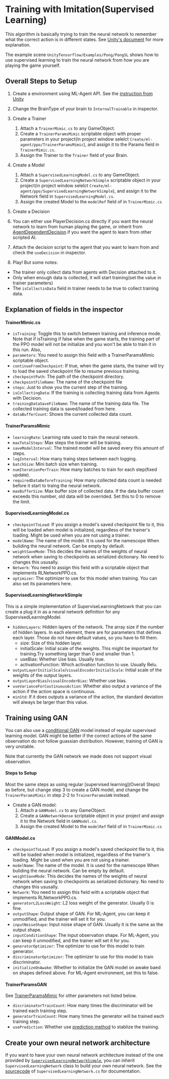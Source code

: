 # Training with Imitation(Supervised Learning)

This algorithm is basically trying to train the neural network to remember what the correct action is in different states. See [Unity's document](https://github.com/Unity-Technologies/ml-agents/blob/master/docs/Training-Imitation-Learning.md) for more explanation.

The example scene `UnityTensorflow/Examples/Pong/PongSL` shows how to use supervised learning to train the neural network from how you are playing the game yourself. 

## Overall Steps to Setup
1. Create a environment using ML-Agent API. See the [instruction from Unity](https://github.com/Unity-Technologies/ml-agents/blob/master/docs/Learning-Environment-Create-New.md)
3. Change the BrainType of your brain to `InternalTrainable` in inspector.
2. Create a Trainer
	1. Attach a `TrainerMimic.cs` to any GameObject.
    2. Create a `TrainerParamsMimic` scriptable object with proper parameters in your project(in project window selelct `Create/ml-agent/ppo/TrainerParamsMimic`), and assign it to the Params field in `TrainerMimic.cs`.
    3. Assign the Trainer to the `Trainer` field of your Brain.
3. Create a Model
	1. Attach a `SupervisedLearningModel.cs` to any GameObject.
    2. Create a `SupervisedLearningNetworkSimple` scriptable object in your project(in project window selelct `Create/ml-agent/ppo/SupervisedLearningNetworkSimple`), and assign it to the Network field in `SupervisedLearningModel.cs`.
    3. Assign the created Model to the `modelRef` field of in `TrainerMimic.cs`
    
4. Create a Decision
  1. You can either use PlayerDecision.cs directly if you want the neural network to learn from human playing the game, or inherit from [AgentDependentDecision](AgentDependentDeicision.md) if you want the agent to learn from other scripted AI.
  2. Attach the decision script to the agent that you want to learn from and check the `useDecision` in inspector.

5. Play! But some notes:
  * The trainer only collect data from agents with Decision attached to it.
  * Only when enough data is collected, it will start training(set the value in trainer parameters)
  * The `isCollectinData` field in trainer needs to be true to collect training data. 
  
## Explanation of fields in the inspector
#### TrainerMimic.cs
* `isTraining`: Toggle this to switch between training and inference mode. Note that if isTraining if false when the game starts, the training part of the PPO model will not be initialize and you won't be able to train it in this run. Also,
* `parameters`: You need to assign this field with a TrainerParamsMimic scriptable object. 
* `continueFromCheckpoint`: If true, when the game starts, the trainer will try to load the saved checkpoint file to resume previous training.
* `checkpointPath`:  The path of the checkpoint directory. 
* `checkpointFileName`: The name of the checkpoint file 
* `steps`: Just to show you the current step of the training.
* `isCollectingData`: If the training is collecting training data from Agents with Decision.
* `trainingDataSaveFileName`:  The name of the training data file. The collected training data is saved/loaded from here. 
* `dataBufferCount`: Shows the current collected data count.

#### TrainerParamsMimic
* `learningRate`: Learning rate used to train the neural network.
* `maxTotalSteps`: Max steps the trainer will be training.
* `saveModelInterval`: The trained model will be saved every this amount of steps.
* `logInterval`: How many traing steps between each logging.
* `batchSize`: Mini batch size when training.
* `numIterationPerTrain`: How many batches to train for each step(fixed update).
* `requiredDataBeforeTraining`: How many collected data count is needed before it start to traing the neural network.
* `maxBufferSize`: Max buffer size of collected data. If the data buffer count exceeds this number, old data will be overrided. Set this to 0 to remove the limit.

#### SupervisedLearningModel.cs
* `checkpointToLoad`: If you assign a model's saved checkpoint file to it, this will be loaded when model is initialized, regardless of the trainer's loading. Might be used when you are not using a trainer.
* `modelName`: The name of the model. It is used for the namescope When buliding the neural network. Can be empty by default.
* `weightSaveMode`: This decides the names of the weights of neural network when saving to checkpoints as serialized dictionary. No need to changes this ususally. 
* `Network`: You need to assign this field with a scriptable object that implements RLNetworkPPO.cs. 
* `optimizer`: The optimizer to use for this model when training. You can also set its parameters here.

#### SupervisedLearningNetworkSimple
This is a simple implementation of SuperviseLearningNetowrk that you can create a plug it in as a neural network definition for any SupervisedLearningModel.
- `hiddenLayers`: Hidden layers of the network. The array size if the number of hidden layers. In each element, there are for parameters that defines each layer. Those do not have default values, so you have to fill them.
	- size: Size of this hidden layer. 
    - initialScale: Initial scale of the weights. This might be important for training.Try something larger than 0 and smaller than 1.
    - useBias: Whether Use bias. Usually true.
    - activationFunction: Which activation function to use. Usually Relu.
- `outputLayerInitialScale`/`visualEncoderInitialScale`: Initial scale of the weights of the output layers.
- `outputLayerBias`/`visualEncoderBias`: Whether use bias.
- `useVarianceForCoutinuousAction`: Whether also output a variance of the action if the action space is continuous.
- `minStd`: If it does outputs a variance of the action, the standard deviation will always be larger than this value.

## Training using GAN
You can also use a [conditional GAN](https://arxiv.org/abs/1411.1784) model instead of regular supervised learning model. GAN might be better if the correct actions of the same observation do not follow guassian distribution. However, training of GAN is very unstable.

Note that currently the GAN network we made does not support visual observation.

#### Steps to Setup
Most the same steps as using regular [supervised learning](Overall Steps) as before, but change step 3 to create a GAN model, and change the `TrainerParamsMimic` in step 2-2 to `TrainerParamsGAN` instead.

- Create a GAN model:
	1. Attach a `GANModel.cs` to any GameObject.
    2. Create a `GANNetworkDense` scriptable object in your project and assign it to the Network field in `GANModel.cs`.
    3. Assign the created Model to the `modelRef` field of in `TrainerMimic.cs`
    
#### GANModel.cs
* `checkpointToLoad`: If you assign a model's saved checkpoint file to it, this will be loaded when model is initialized, regardless of the trainer's loading. Might be used when you are not using a trainer.
* `modelName`: The name of the model. It is used for the namescope When buliding the neural network. Can be empty by default.
* `weightSaveMode`: This decides the names of the weights of neural network when saving to checkpoints as serialized dictionary. No need to changes this ususally. 
* `Network`: You need to assign this field with a scriptable object that implements RLNetworkPPO.cs. 
* `generatorL2LossWeight`: L2 loss weight of the generator. Usually 0 is fine. 
* `outputShape`: Output shape of GAN. For ML-Agent, you can keep it unmodified, and the trainer will set it for you.
* `inputNoiseShape`: Input noise shape of GAN. Usually it is the same as the output shape.
* `inputConditionShape`: The input observation shape. For ML-Agent, you can keep it unmodified, and the trainer will set it for you.
* `generatorOptimizer`: The optimizer to use for this model to train generator.
* `discriminatorOptimizer`: The optimizer to use for this model to train discriminator.
* `initializeOnAwake`: Whether to initialize the GAN model on awake baed on shapes defined above. For ML-Agent environment, set this to false.

#### TrainerParamsGAN
See [TrainerParamsMimic](#trainerparamsmimic) for other parameters not listed below.
* `discriminatorTrainCount`: How many times the discriminator will be trained each training step.
* `generatorTrainCount`: How many times the generator will be trained each training step.
* `usePrediction`: Whether use [prediction method](https://www.semanticscholar.org/paper/Stabilizing-Adversarial-Nets-With-Prediction-Yadav-Shah/ec25504486d8751e00e613ca6fa64b256e3581c8) to stablize the training.

## Create your own neural network architecture
If you want to have your own neural network architecture instead of the one provided by [`SupervisedLearningNetworkSimple`](#supervisedlearningnetworksimple), you can inherit `SupervisedLearningNetwork` class to build your own neural network. See the [sourcecode](https://github.com/tcmxx/UnityTensorflowKeras/blob/tcmxx/docs/Assets/UnityTensorflow/Learning/Mimic/SupervisedLearningNetwork.cs) of `SupervisedLearningNetwork.cs` for documentation.
